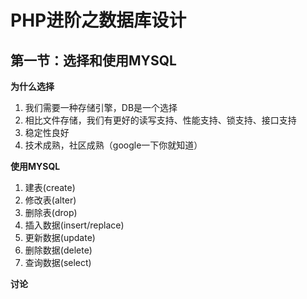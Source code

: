 PHP进阶之数据库设计
=======

## 第一节：选择和使用MYSQL

**为什么选择**  

1. 我们需要一种存储引擎，DB是一个选择
2. 相比文件存储，我们有更好的读写支持、性能支持、锁支持、接口支持
3. 稳定性良好
4. 技术成熟，社区成熟（google一下你就知道）

**使用MYSQL**

1. 建表(create)
2. 修改表(alter)
3. 删除表(drop)
4. 插入数据(insert/replace)
5. 更新数据(update)
6. 删除数据(delete)
7. 查询数据(select)

**讨论**

